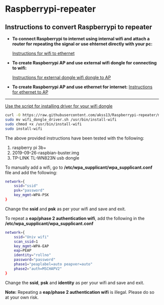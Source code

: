 Raspberrypi-repeater
======
## Instructions to convert Raspberrypi to repeater
+ **To connect Raspberrypi to internet using internal wifi and attach a router for repeating the signal or use ehternet directly with your pc:**

    [Instructions for wifi to ethernet](https://github.com/akss13/Raspberrypi-repeater/blob/master/pi%20to%20ehternet%20repeater.md)

+ **To create Raspberrypi AP and use external wifi dongle for connecting to wifi:**

    [Instructions for external dongle wifi dongle to AP](https://github.com/akss13/Raspberrypi-repeater/blob/master/pi%20inbuilt%20wifi%20with%20external%20wifi%20repeater.md)
    
+ **To create Raspberrypi AP and use ethernet for internet:**
    [Instructions for ethernet to AP](https://github.com/akss13/Raspberrypi-repeater/blob/master/pi%20inbuilt%20wifi%20with%20external%20wifi%20repeater.md)
---
[Use the script for installing driver for your wifi dongle](https://github.com/akss13/Raspberrypi-repeater/blob/master/wifi_dongle_driver.sh)
```bash
curl -O https://raw.githubusercontent.com/akss13/Raspberrypi-repeater/master/wifi_dongle_driver.sh
sudo mv wifi_dongle_driver.sh /usr/bin/install-wifi
sudo chmod +x /usr/bin/install-wifi
sudo install-wifi
```

The above provided instructions have been tested with the following:

1. raspberry pi 3b+
2. 2019-09-26-raspbian-buster.img
3. TP-LINK TL-WN823N usb dongle

To manually add a wifi, go to **/etc/wpa_supplicant/wpa_supplicant.conf** file and add the following:
```bash
network={
	ssid="ssid"
	psk="password"
	key_mgmt=WPA-PSK
}
```
Change the **ssid** and **psk** as per your wifi and save and exit.

To repeat a **eap/phase 2 authentication wifi**, add the following in the **/etc/wpa_supplicant/wpa_supplicant.conf**
```bash
network={
	ssid="Univ wifi"
	scan_ssid=1
	key_mgmt=WPA-EAP
	eap=PEAP
	identity="rollno"
	password="password"
	phase1="peaplabel=auto peapver=auto"
	phase2="auth=MSCHAPV2"
}
```
Change the **ssid**, **psk** and **identity** as per your wifi and save and exit.

**Note:** Repeating a **eap/phase 2 authentication wifi** is illegal. Please do so at your own risk.
